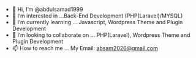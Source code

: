 - 👋 Hi, I’m @abdulsamad1999
- 👀 I’m interested in ...Back-End Development (PHP(Laravel)/MYSQL)
- 🌱 I’m currently learning ... Javascript, Wordpress Theme and Plugin Development
- 💞️ I’m looking to collaborate on ... PHP(Laravel), Wordpress Theme and Plugin Development
- 📫 How to reach me ... My Email: absam2026@gmail.com

<!---
abdulsamad1999/abdulsamad1999 is a ✨ special ✨ repository because its `README.md` (this file) appears on your GitHub profile.
You can click the Preview link to take a look at your changes.
--->

